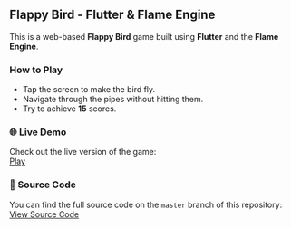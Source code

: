 
## Flappy Bird - Flutter & Flame Engine

This is a web-based **Flappy Bird** game built using **Flutter** and the **Flame Engine**.

### How to Play

- Tap the screen to make the bird fly.
- Navigate through the pipes without hitting them.
- Try to achieve **15** scores.

### 🌐 Live Demo

Check out the live version of the game:  
[Play](https://thisisdara.github.io/FlappyBird-on-Flame-Engine/)


### 🔗 Source Code

You can find the full source code on the `master` branch of this repository:  
[View Source Code](https://github.com/ThisIsDara/FlappyBird-on-Flame-Engine/tree/master)

